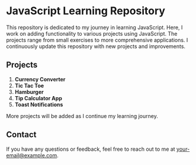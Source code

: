 # JavaScript Learning Repository

This repository is dedicated to my journey in learning JavaScript. Here, I work on adding functionality to various projects using JavaScript. The projects range from small exercises to more comprehensive applications. I continuously update this repository with new projects and improvements.

## Projects

1. **Currency Converter**
2. **Tic Tac Toe**
3. **Hamburger**
4. **Tip Calculator App**
4. **Toast Notifications**

More projects will be added as I continue my learning journey.

## Contact

If you have any questions or feedback, feel free to reach out to me at [your-email@example.com](mailto:your-email@example.com).
